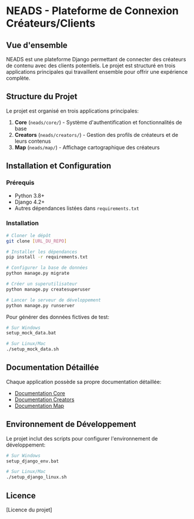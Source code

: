 # NEADS - Plateforme de Connexion Créateurs/Clients

## Vue d'ensemble

NEADS est une plateforme Django permettant de connecter des créateurs de contenu avec des clients potentiels. Le projet est structuré en trois applications principales qui travaillent ensemble pour offrir une expérience complète.

## Structure du Projet

Le projet est organisé en trois applications principales:

1. **Core** (`neads/core/`) - Système d'authentification et fonctionnalités de base
2. **Creators** (`neads/creators/`) - Gestion des profils de créateurs et de leurs contenus
3. **Map** (`neads/map/`) - Affichage cartographique des créateurs

## Installation et Configuration

### Prérequis
- Python 3.8+
- Django 4.2+
- Autres dépendances listées dans `requirements.txt`

### Installation

```bash
# Cloner le dépôt
git clone [URL_DU_REPO]

# Installer les dépendances
pip install -r requirements.txt

# Configurer la base de données
python manage.py migrate

# Créer un superutilisateur
python manage.py createsuperuser

# Lancer le serveur de développement
python manage.py runserver
```

Pour générer des données fictives de test:
```bash
# Sur Windows
setup_mock_data.bat

# Sur Linux/Mac
./setup_mock_data.sh
```

## Documentation Détaillée

Chaque application possède sa propre documentation détaillée:

- [Documentation Core](neads/core/README.md)
- [Documentation Creators](neads/creators/README.md)
- [Documentation Map](neads/map/README.md)

## Environnement de Développement

Le projet inclut des scripts pour configurer l'environnement de développement:

```bash
# Sur Windows
setup_django_env.bat

# Sur Linux/Mac
./setup_django_linux.sh
```

## Licence

[Licence du projet] 